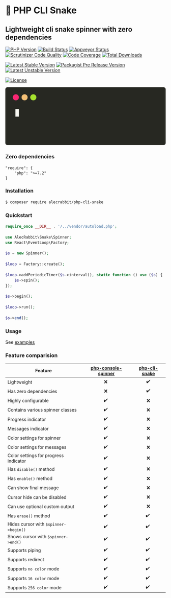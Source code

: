 # 🐍 PHP CLI Snake

## Lightweight cli snake spinner with zero dependencies


[![PHP Version](https://img.shields.io/packagist/php-v/alecrabbit/php-cli-snake.svg)](https://php.net)
[![Build Status](https://travis-ci.com/alecrabbit/php-cli-snake.svg?branch=master)](https://travis-ci.com/alecrabbit/php-cli-snake)
[![Appveyor Status](https://img.shields.io/appveyor/ci/alecrabbit/php-cli-snake.svg?label=appveyor)](https://ci.appveyor.com/project/alecrabbit/php-cli-snake/branch/master)
[![Scrutinizer Code Quality](https://scrutinizer-ci.com/g/alecrabbit/php-cli-snake/badges/quality-score.png?b=master)](https://scrutinizer-ci.com/g/alecrabbit/php-cli-snake/?branch=master)
[![Code Coverage](https://scrutinizer-ci.com/g/alecrabbit/php-cli-snake/badges/coverage.png?b=master)](https://scrutinizer-ci.com/g/alecrabbit/php-cli-snake/?branch=master)
[![Total Downloads](https://poser.pugx.org/alecrabbit/php-cli-snake/downloads)](https://packagist.org/packages/alecrabbit/php-cli-snake)

[![Latest Stable Version](https://poser.pugx.org/alecrabbit/php-cli-snake/v/stable)](https://packagist.org/packages/alecrabbit/php-cli-snake)
[![Packagist Pre Release Version](https://img.shields.io/packagist/vpre/alecrabbit/php-cli-snake)](https://packagist.org/packages/alecrabbit/php-cli-snake)
[![Latest Unstable Version](https://poser.pugx.org/alecrabbit/php-cli-snake/v/unstable)](https://packagist.org/packages/alecrabbit/php-cli-snake)

[![License](https://img.shields.io/packagist/l/alecrabbit/php-cli-snake)](https://packagist.org/packages/alecrabbit/php-cli-snake)


![advanced](docs/images/fpdemo.svg)

### Zero dependencies

```
"require": {
    "php": ">=7.2"
}
```

### Installation

```bash
$ composer require alecrabbit/php-cli-snake
```

### Quickstart

```php
require_once __DIR__ . '/../vendor/autoload.php';

use AlecRabbit\Snake\Spinner;
use React\EventLoop\Factory;

$s = new Spinner();

$loop = Factory::create();

$loop->addPeriodicTimer($s->interval(), static function () use ($s) {
    $s->spin();
});

$s->begin();

$loop->run();

$s->end();
```

### Usage
 
 See [examples](./examples)
 
### Feature comparision

| Feature       | [php-console-spinner](https://github.com/alecrabbit/php-console-spinner)    |  [php-cli-snake](https://github.com/alecrabbit/php-cli-snake) |
| ------------- | :---:  | :---: |
| Lightweight        |  ❌ ️ |  ✔️  |
| Has zero dependencies      |  ❌ ️ |  ✔️  |
| Highly  configurable        |  ✔️ ️ |  ❌  |
| Contains various spinner classes        |  ✔️ ️ |  ❌  |
| Progress indicator        |  ✔️ ️ |  ❌  |
| Messages indicator        |  ✔️ ️ |  ❌  |
| Color settings for spinner       |  ✔️ ️ |  ❌  |
| Color settings for messages        |  ✔️ ️ |  ❌  |
| Color settings for progress indicator        |  ✔️ ️ |  ❌  |
| Has `disable()` method        |  ✔️ ️ |  ❌  |
| Has `enable()` method        |  ✔️ ️ |  ❌  |
| Can show final message      |  ✔️ ️ |  ❌  |
| Cursor hide can be disabled      |  ✔️ ️ |  ❌  |
| Can use optional custom output      |  ✔️ ️ |  ❌  |
| Has `erase()` method        |  ✔️ ️ |  ✔️ ️ |
| Hides cursor with `$spinner->begin()`  |  ✔️ ️ |  ✔️ ️ |
| Shows cursor with `$spinner->end()`  |  ✔️ ️ |  ✔️ ️ |
| Supports piping         |  ✔️ ️ |  ✔️ ️ |
| Supports redirect        |  ✔️ ️ |  ✔️ ️ |
| Supports `no color` mode        |  ✔️ ️ |  ✔️ ️ |
| Supports `16 color` mode        |  ✔️ ️ |  ✔️ ️ |
| Supports `256 color` mode        |  ✔️ ️ |  ✔️ ️ |

